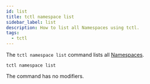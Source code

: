 ```yaml
---
id: list
title: tctl namespace list
sidebar_label: list
description: How to list all Namespaces using tctl.
tags:
  - tctl
---
```


The `tctl namespace list` command lists all [Namespaces](/concepts/what-is-a-namespace).

`tctl namespace list`

The command has no modifiers.
